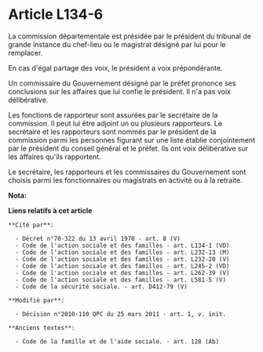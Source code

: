 # Article L134-6

La commission départementale est présidée par le président du tribunal de grande instance du chef-lieu ou le magistrat
désigné par lui pour le remplacer. 

En cas d'égal partage des voix, le président a voix prépondérante.

Un commissaire du Gouvernement désigné par le préfet prononce ses conclusions sur les affaires que lui confie le président.
Il n'a pas voix délibérative.

Les fonctions de rapporteur sont assurées par le secrétaire de la commission. Il peut lui être adjoint un ou plusieurs
rapporteurs. Le secrétaire et les rapporteurs sont nommés par le président de la commission parmi les personnes figurant sur
une liste établie conjointement par le président du conseil général et le préfet. Ils ont voix délibérative sur les affaires
qu'ils rapportent.

Le secrétaire, les rapporteurs et les commissaires du Gouvernement sont choisis parmi les fonctionnaires ou magistrats en
activité ou à la retraite.

**Nota:**



**Liens relatifs à cet article**

	**Cité par**:

	  - Décret n°70-322 du 13 avril 1970 - art. 8 (V)
	  - Code de l'action sociale et des familles - art. L134-1 (VD)
	  - Code de l'action sociale et des familles - art. L232-13 (M)
	  - Code de l'action sociale et des familles - art. L232-20 (V)
	  - Code de l'action sociale et des familles - art. L245-2 (VD)
	  - Code de l'action sociale et des familles - art. L262-39 (V)
	  - Code de l'action sociale et des familles - art. L581-5 (V)
	  - Code de la sécurité sociale. - art. D412-79 (V)

	**Modifié par**:

	  - Décision n°2010-110 QPC du 25 mars 2011 - art. 1, v. init.

	**Anciens textes**:

	  - Code de la famille et de l'aide sociale. - art. 128 (Ab)
